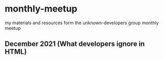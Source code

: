 # monthly-meetup
my materials and resources form the unknown-developers group monthly meetup

## December 2021 (What developers ignore in HTML)

